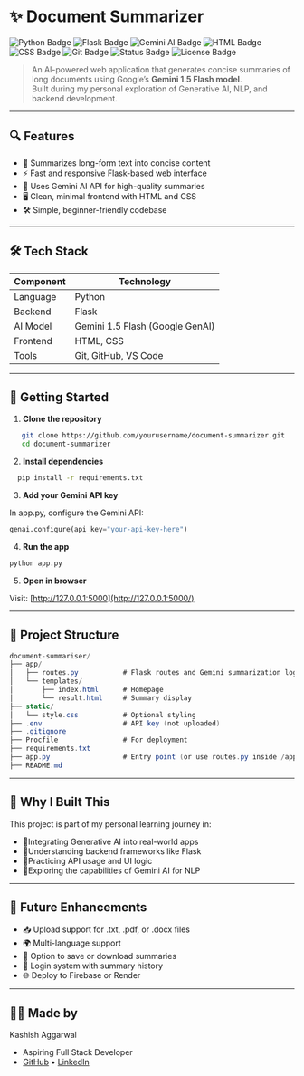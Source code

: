 # ✨ Document Summarizer

<p align="left">
  <img src="https://img.shields.io/badge/Python-3.10-blue?logo=python&logoColor=white" alt="Python Badge"/>
  <img src="https://img.shields.io/badge/Flask-Backend-lightgrey?logo=flask" alt="Flask Badge"/>
  <img src="https://img.shields.io/badge/Gemini%20AI-API-blueviolet?logo=google&logoColor=white" alt="Gemini AI Badge"/>
  <img src="https://img.shields.io/badge/HTML-Frontend-orange?logo=html5&logoColor=white" alt="HTML Badge"/>
  <img src="https://img.shields.io/badge/CSS-Styling-blue?logo=css3&logoColor=white" alt="CSS Badge"/>
  <img src="https://img.shields.io/badge/Git-VersionControl-orange?logo=git&logoColor=white" alt="Git Badge"/>
  <img src="https://img.shields.io/badge/Status-Learning_Project-blue" alt="Status Badge"/>
  <img src="https://img.shields.io/badge/License-MIT-green" alt="License Badge"/>
</p>

> An AI-powered web application that generates concise summaries of long documents using Google’s **Gemini 1.5 Flash model**.  
> Built during my personal exploration of Generative AI, NLP, and backend development.

---

## 🔍 Features

- 📄 Summarizes long-form text into concise content
- ⚡ Fast and responsive Flask-based web interface
- 🧠 Uses Gemini AI API for high-quality summaries
- 🖥️ Clean, minimal frontend with HTML and CSS
- 🛠️ Simple, beginner-friendly codebase

---

## 🛠️ Tech Stack

| Component   | Technology                      |
|-------------|----------------------------------|
| Language    | Python                           |
| Backend     | Flask                            |
| AI Model    | Gemini 1.5 Flash (Google GenAI)  |
| Frontend    | HTML, CSS                        |
| Tools       | Git, GitHub, VS Code             |

---

## 🚀 Getting Started

1. **Clone the repository**

```bash
   git clone https://github.com/yourusername/document-summarizer.git
   cd document-summarizer
```
2. **Install dependencies**
   
```bash
  pip install -r requirements.txt

```
3. **Add your Gemini API key**

In app.py, configure the Gemini API:

```python
genai.configure(api_key="your-api-key-here")
```

4. **Run the app**

```bash
python app.py
```

5. **Open in browser**

Visit: [http://127.0.0.1:5000](http://127.0.0.1:5000/)

---

## 📁 Project Structure

```csharp
document-summariser/
├── app/
│   ├── routes.py           # Flask routes and Gemini summarization logic
│   └── templates/
│       ├── index.html      # Homepage
│       └── result.html     # Summary display
├── static/
│   └── style.css           # Optional styling
├── .env                    # API key (not uploaded)
├── .gitignore
├── Procfile                # For deployment
├── requirements.txt
├── app.py                  # Entry point (or use routes.py inside /app)
├── README.md

```

---

## 🌱 Why I Built This

This project is part of my personal learning journey in:

- 🔹Integrating Generative AI into real-world apps
- 🔹Understanding backend frameworks like Flask
- 🔹Practicing API usage and UI logic
- 🔹Exploring the capabilities of Gemini AI for NLP

---

## 🔮 Future Enhancements

- 📥 Upload support for .txt, .pdf, or .docx files
- 🌍 Multi-language support
- 💾 Option to save or download summaries
- 🔐 Login system with summary history
- 🌐 Deploy to Firebase or Render

---

## 🙋‍♀️ Made by

Kashish Aggarwal
- Aspiring Full Stack Developer
- [GitHub](https://github.com/kashkeeps) • [LinkedIn](https://www.linkedin.com/in/kashish-aggarwal-a389b7203/)


